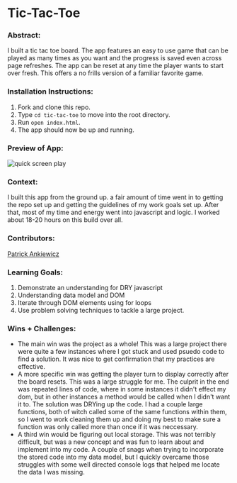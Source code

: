 # Tic-Tac-Toe

### Abstract:
[//]: <> (Briefly describe what you built and its features. What problem is the app solving? How does this application solve that problem?)
I built a tic tac toe board. The app features an easy to use game that can be played as many times as you want and the progress is saved even across page refreshes. The app can be reset at any time the player wants to start over fresh. This offers a no frills version of a familiar favorite game. 

### Installation Instructions:
[//]: <> (What steps does a person have to take to get your app cloned down and running?)
1. Fork and clone this repo.
2. Type `cd tic-tac-toe` to move into the root directory.
3. Run `open index.html`.
4. The app should now be up and running.

### Preview of App:
[//]: <> (Provide ONE gif or screenshot of your application - choose the "coolest" piece of functionality to show off.)

![quick screen play](https://media.giphy.com/media/oJCTHsMv4OXCVa0khj/giphy.gif)

### Context:
[//]: <> (Give some context for the project here. How long did you have to work on it? How far into the Turing program are you?)

I built this app from the ground up. a fair amount of time went in to getting the repo set up and getting the guidelines of my work goals set up. After that, most of my time and energy went into javascript and logic. I worked about 18-20 hours on this build over all.

### Contributors:
[//]: <> (Who worked on this application? Link to their GitHubs.)
[Patrick Ankiewicz](https://github.com/Pma913)

### Learning Goals:

1. Demonstrate an understanding for DRY javascript
2. Understanding data model and DOM
3. Iterate through DOM elements using for loops
4. Use problem solving techniques to tackle a large project.

### Wins + Challenges:
[//]: <> (What are 2-3 wins you have from this project? What were some challenges you faced - and how did you get over them?)

- The main win was the project as a whole! This was a large project there were quite a few instances where I got stuck and used psuedo code to find a solution. It was nice to get confirmation that my practices are effective.
- A more specific win was getting the player turn to display correctly after the board resets. This was a large struggle for me. The culprit in the end was repeated lines of code, where in some instances it didn't effect my dom, but in other instances a method would be called when I didn't want it to. The solution was DRYing up the code. I had a couple large functions, both of witch called some of the same functions within them, so I went to work cleaning them up and doing my best to make sure a function was only called more than once if it was neccessary. 
- A third win would be figuring out local storage. This was not terribly difficult, but was a new concept and was fun to learn about and implement into my code. A couple of snags when trying to incorporate the stored code into my data model, but I quickly overcame those struggles with some well directed console logs that helped me locate the data I was missing. 